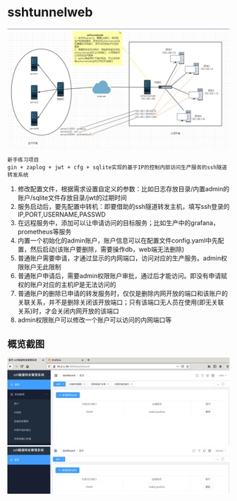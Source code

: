# sshtunnelweb

![](./docs/images/sshtunnelweb.png)

```
新手练习项目
gin + zaplog + jwt + cfg + sqlite实现的基于IP的控制内部访问生产服务的ssh隧道转发系统
```
1. 修改配置文件，根据需求设置自定义的参数：比如日志存放目录/内置admin的账户/sqlite文件存放目录/jwt的过期时间
2. 服务启动后，要先配置中转机：即要借助的ssh隧道转发主机，填写ssh登录的IP,PORT,USERNAME,PASSWD
3. 在远程服务中，添加可以让申请访问的目标服务；比如生产中的grafana，prometheus等服务
4. 内置一个初始化的admin账户，账户信息可以在配置文件config.yaml中先配置，然后启动(该账户要删除，需要操作db，web端无法删除)
5. 普通账户需要申请，才通过显示的内网端口，访问对应的生产服务。admin权限账户无此限制
6. 普通账户申请后，需要admin权限账户审批，通过后才能访问。即没有申请赋权的账户对应的主机IP是无法访问的
7. 普通账户的删除已申请的转发服务时，仅仅是删除内网开放的端口和该账户的关联关系，并不是删除关闭该开放端口；只有该端口无人员在使用(即无关联关系)时，才会关闭内网开放的该端口
8. admin权限账户可以修改一个账户可以访问的内网端口等

## 概览截图
![](./docs/images/admin.png)
![](./docs/images/user.png)
